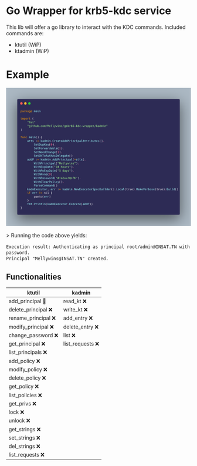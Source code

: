 # Go Wrapper for krb5-kdc service
This lib will offer a go library to interact with the KDC commands.
Included commands are:
* ktutil (WiP)
* ktadmin (WiP)

# Example

<div align="center">

![Image](assets/work-example.png)
</div>
> Running the code above yields: 

```shell
Execution result: Authenticating as principal root/admin@INSAT.TN with password.
Principal "Mellywins@INSAT.TN" created.

```

## Functionalities
| ktutil | kadmin |
| --- | --- |
| add_principal :hammer: | read_kt :x: |
| delete_principal :x:  | write_kt :x:  |
| rename_principal :x:  | add_entry :x: |
| modify_principal :x:  | delete_entry :x: |
| change_password  :x: |  list :x:|
| get_principal :x:  | list_requests  :x: |
| list_principals :x:  |   |
| add_policy :x:  |   |
| modify_policy :x: |   |
| delete_policy :x:  |   |
| get_policy  :x:  |   |
| list_policies :x:  |   |
| get_privs :x:  |   |
| lock :x:  |   |
| unlock :x:  |   |
| get_strings :x:  |   |
| set_strings :x: |   |
| del_strings :x: |   |
|  list_requests :x: |   |